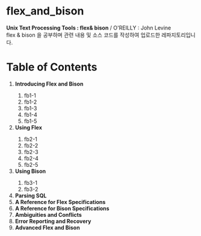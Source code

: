 # flex_and_bison
<strong>Unix Text Processing Tools : flex& bison</strong> / O'REILLY : John Levine<br>
flex & bison 을 공부하며 관련 내용 및 소스 코드를 작성하여 업로드한 레파지토리입니다.

# Table of Contents
<ol>
  <li><strong>Introducing Flex and Bison</strong></li>
    <ol>
      <li>fb1-1</li>
      <li>fb1-2</li>
      <li>fb1-3</li>
      <li>fb1-4</li>
      <li>fb1-5</li>
    </ol>
  <li><strong>Using Flex</strong></li>
    <ol>
      <li>fb2-1</li>
      <li>fb2-2</li>
      <li>fb2-3</li>
      <li>fb2-4</li>
      <li>fb2-5</li>
    </ol>
  <li><strong>Using Bison</strong></li>
    <ol>
      <li>fb3-1</li>
      <li>fb3-2</li>
    </ol>
  <li><strong>Parsing SQL</strong></li>
  <li><strong>A Reference for Flex Specifications</strong></li>
  <li><strong>A Reference for Bison Specifications</strong></li>
  <li><strong>Ambiguities and Conflicts</strong></li>
  <li><strong>Error Reporting and Recovery</strong></li>
  <li><strong>Advanced Flex and Bison</strong></li>
</ol>
